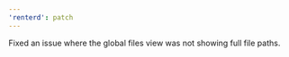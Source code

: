 ```yaml
---
'renterd': patch
---
```


Fixed an issue where the global files view was not showing full file paths.
